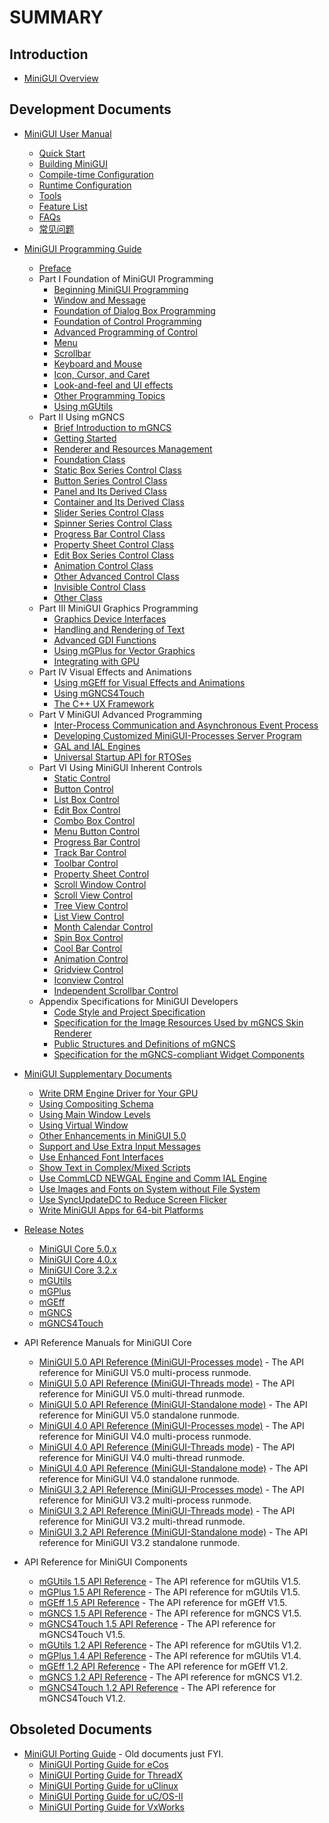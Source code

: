 # SUMMARY

## Introduction

- [MiniGUI Overview](MiniGUI-Overview.md)

## Development Documents

- [MiniGUI User Manual](user-manual/README.md)
    - [Quick Start](user-manual/MiniGUIUserManualQuickStart.md)
    - [Building MiniGUI](user-manual/MiniGUIUserManualBuildingMiniGUI.md)
    - [Compile-time Configuration](user-manual/MiniGUIUserManualCompiletimeConfiguration.md)
    - [Runtime Configuration](user-manual/MiniGUIUserManualRuntimeConfiguration.md)
    - [Tools](user-manual/MiniGUIUserManualTools.md)
    - [Feature List](user-manual/MiniGUIUserManualFeatureList.md)
    - [FAQs](user-manual/MiniGUIUserManualFAQsEN.md)
    - [常见问题](user-manual/MiniGUIUserManualFAQsZH.md)

- [MiniGUI Programming Guide](programming-guide/README.md)
    - [Preface](programming-guid/MiniGUIProgGuidePreface.md)
    - Part I Foundation of MiniGUI Programming
       - [Beginning MiniGUI Programming](programming-guid/MiniGUIProgGuidePart1Chapter01.md)
       - [Window and Message](programming-guid/MiniGUIProgGuidePart1Chapter02.md)
       - [Foundation of Dialog Box Programming](programming-guid/MiniGUIProgGuidePart1Chapter03.md)
       - [Foundation of Control Programming](programming-guid/MiniGUIProgGuidePart1Chapter04.md)
       - [Advanced Programming of Control](programming-guid/MiniGUIProgGuidePart1Chapter05.md)
       - [Menu](programming-guid/MiniGUIProgGuidePart1Chapter06.md)
       - [Scrollbar](programming-guid/MiniGUIProgGuidePart1Chapter07.md)
       - [Keyboard and Mouse](programming-guid/MiniGUIProgGuidePart1Chapter08.md)
       - [Icon, Cursor, and Caret](programming-guid/MiniGUIProgGuidePart1Chapter09.md)
       - [Look-and-feel and UI effects](programming-guid/MiniGUIProgGuidePart1Chapter10.md)
       - [Other Programming Topics](programming-guid/MiniGUIProgGuidePart1Chapter11.md)
       - [Using mGUtils](programming-guid/MiniGUIProgGuidePart1Chapter12.md)
    - Part II Using mGNCS
       - [Brief Introduction to mGNCS](programming-guid/MiniGUIProgGuidePart2Chapter01.md)
       - [Getting Started](programming-guid/MiniGUIProgGuidePart2Chapter02.md)
       - [Renderer and Resources Management](programming-guid/MiniGUIProgGuidePart2Chapter03.md)
       - [Foundation Class](programming-guid/MiniGUIProgGuidePart2Chapter04.md)
       - [Static Box Series Control Class ](programming-guid/MiniGUIProgGuidePart2Chapter05.md)
       - [Button Series Control Class](programming-guid/MiniGUIProgGuidePart2Chapter06.md)
       - [Panel and Its Derived Class](programming-guid/MiniGUIProgGuidePart2Chapter07.md)
       - [Container and Its Derived Class](programming-guid/MiniGUIProgGuidePart2Chapter08.md)
       - [Slider Series Control Class](programming-guid/MiniGUIProgGuidePart2Chapter09.md)
       - [Spinner Series Control Class](programming-guid/MiniGUIProgGuidePart2Chapter10.md)
       - [Progress Bar Control Class](programming-guid/MiniGUIProgGuidePart2Chapter11.md)
       - [Property Sheet Control Class](programming-guid/MiniGUIProgGuidePart2Chapter12.md)
       - [Edit Box Series Control Class](programming-guid/MiniGUIProgGuidePart2Chapter13.md)
       - [Animation Control Class](programming-guid/MiniGUIProgGuidePart2Chapter14.md)
       - [Other Advanced Control Class](programming-guid/MiniGUIProgGuidePart2Chapter15.md)
       - [Invisible Control Class](programming-guid/MiniGUIProgGuidePart2Chapter16.md)
       - [Other Class](programming-guid/MiniGUIProgGuidePart2Chapter17.md)
    - Part III MiniGUI Graphics Programming
       - [Graphics Device Interfaces](programming-guid/MiniGUIProgGuidePart3Chapter01.md)
       - [Handling and Rendering of Text](programming-guid/MiniGUIProgGuidePart3Chapter02.md)
       - [Advanced GDI Functions](programming-guid/MiniGUIProgGuidePart3Chapter03.md)
       - [Using mGPlus for Vector Graphics](programming-guid/MiniGUIProgGuidePart3Chapter04.md)
       - [Integrating with GPU](programming-guid/MiniGUIProgGuidePart3Chapter05.md)
    - Part IV Visual Effects and Animations
       - [Using mGEff for Visual Effects and Animations](programming-guid/MiniGUIProgGuidePart4Chapter01.md)
       - [Using mGNCS4Touch](programming-guid/MiniGUIProgGuidePart4Chapter02.md)
       - [The C++ UX Framework](programming-guid/MiniGUIProgGuidePart4Chapter03.md)
    - Part V MiniGUI Advanced Programming
       - [Inter-Process Communication and Asynchronous Event Process](programming-guid/MiniGUIProgGuidePart5Chapter01.md)
       - [Developing Customized MiniGUI-Processes Server Program](programming-guid/MiniGUIProgGuidePart5Chapter02.md)
       - [GAL and IAL Engines](programming-guid/MiniGUIProgGuidePart5Chapter03.md)
       - [Universal Startup API for RTOSes](programming-guid/MiniGUIProgGuidePart5Chapter04.md)
    - Part VI Using MiniGUI Inherent Controls
       - [Static Control](programming-guid/MiniGUIProgGuidePart6Chapter01.md)
       - [Button Control](programming-guid/MiniGUIProgGuidePart6Chapter02.md)
       - [List Box Control](programming-guid/MiniGUIProgGuidePart6Chapter03.md)
       - [Edit Box Control](programming-guid/MiniGUIProgGuidePart6Chapter04.md)
       - [Combo Box Control](programming-guid/MiniGUIProgGuidePart6Chapter05.md)
       - [Menu Button Control](programming-guid/MiniGUIProgGuidePart6Chapter06.md)
       - [Progress Bar Control](programming-guid/MiniGUIProgGuidePart6Chapter07.md)
       - [Track Bar Control](programming-guid/MiniGUIProgGuidePart6Chapter08.md)
       - [Toolbar Control](programming-guid/MiniGUIProgGuidePart6Chapter09.md)
       - [Property Sheet Control](programming-guid/MiniGUIProgGuidePart6Chapter10.md)
       - [Scroll Window Control](programming-guid/MiniGUIProgGuidePart6Chapter11.md)
       - [Scroll View Control](programming-guid/MiniGUIProgGuidePart6Chapter12.md)
       - [Tree View Control](programming-guid/MiniGUIProgGuidePart6Chapter13.md)
       - [List View Control](programming-guid/MiniGUIProgGuidePart6Chapter14.md)
       - [Month Calendar Control](programming-guid/MiniGUIProgGuidePart6Chapter15.md)
       - [Spin Box Control](programming-guid/MiniGUIProgGuidePart6Chapter16.md)
       - [Cool Bar Control](programming-guid/MiniGUIProgGuidePart6Chapter17.md)
       - [Animation Control](programming-guid/MiniGUIProgGuidePart6Chapter18.md)
       - [Gridview Control](programming-guid/MiniGUIProgGuidePart6Chapter19.md)
       - [Iconview Control](programming-guid/MiniGUIProgGuidePart6Chapter20.md)
       - [Independent Scrollbar Control](programming-guid/MiniGUIProgGuidePart6Chapter21.md)
    - Appendix Specifications for MiniGUI Developers
       - [Code Style and Project Specification](programming-guid/MiniGUIProgGuideAppendixA.md)
       - [Specification for the Image Resources Used by mGNCS Skin Renderer](programming-guid/MiniGUIProgGuideAppendixB.md)
       - [Public Structures and Definitions of mGNCS](programming-guid/MiniGUIProgGuideAppendixC.md)
       - [Specification for the mGNCS-compliant Widget Components](programming-guid/MiniGUIProgGuideAppendixD.md)

- [MiniGUI Supplementary Documents](supplementary-docs/README.md)
    * [Write DRM Engine Driver for Your GPU](supplementary-docs/Writing-DRM-Engine-Driver-for-Your-GPU.md)
    * [Using Compositing Schema](supplementary-docs/Using-Compositing-Schema.md)
    * [Using Main Window Levels](supplementary-docs/Using-Main-Window-Levels.md)
    * [Using Virtual Window](supplementary-docs/Using-Virtual-Window.md)
    * [Other Enhancements in MiniGUI 5.0](supplementary-docs/Other-Enhancements-in-MiniGUI-5.0.md)
    * [Support and Use Extra Input Messages](supplementary-docs/Supporting-and-Using-Extra-Input-Messages.md)
    * [Use Enhanced Font Interfaces](supplementary-docs/Using-Enhanced-Font-Interfaces.md)
    * [Show Text in Complex/Mixed Scripts](supplementary-docs/Showing-Text-in-Complex-or-Mixed-Scripts.md)
    * [Use CommLCD NEWGAL Engine and Comm IAL Engine](supplementary-docs/Using-CommLCD-NEWGAL-Engine-and-Comm-IAL-Engine.md)
    * [Use Images and Fonts on System without File System](supplementary-docs/Using-Images-and-Fonts-on-System-without-File-System.md)
    * [Use SyncUpdateDC to Reduce Screen Flicker](supplementary-docs/Using-SyncUpdateDC-to-Reduce-Screen-Flicker.md)
    * [Write MiniGUI Apps for 64-bit Platforms](supplementary-docs/Writing-MiniGUI-Apps-for-64-bit-Platforms.md)

- [Release Notes](release-notes/README.md)
    * [MiniGUI Core 5.0.x](release-notes/Release-Notes-for-MiniGUI-Core-5.0.md)
    * [MiniGUI Core 4.0.x](release-notes/Release-Notes-for-MiniGUI-Core-4.0.md)
    * [MiniGUI Core 3.2.x](release-notes/Release-Notes-for-MiniGUI-Core-3.2.md)
    * [mGUtils](release-notes/Release-Notes-for-mGUtils.md)
    * [mGPlus](release-notes/Release-Notes-for-mGPlus.md)
    * [mGEff](release-notes/Release-Notes-for-mGEff.md)
    * [mGNCS](release-notes/Release-Notes-for-mGNCS.md)
    * [mGNCS4Touch](release-notes/Release-Notes-for-mGNCS4Touch.md)

- API Reference Manuals for MiniGUI Core
    * [MiniGUI 5.0 API Reference (MiniGUI-Processes mode)](http://www.minigui.com/api_ref/doc-api-ref-minigui-procs-5.0.0/html/index.html) - The API reference for MiniGUI V5.0 multi-process runmode.
    * [MiniGUI 5.0 API Reference (MiniGUI-Threads mode)](http://www.minigui.com/api_ref/doc-api-ref-minigui-ths-5.0.0/html/index.html) - The API reference for MiniGUI V5.0 multi-thread runmode.
    * [MiniGUI 5.0 API Reference (MiniGUI-Standalone mode)](http://www.minigui.com/api_ref/doc-api-ref-minigui-sa-5.0.0/html/index.html) - The API reference for MiniGUI V5.0 standalone runmode.
    * [MiniGUI 4.0 API Reference (MiniGUI-Processes mode)](http://www.minigui.com/api_ref/doc-api-ref-minigui-procs-4.0.7/html/index.html) - The API reference for MiniGUI V4.0 multi-process runmode.
    * [MiniGUI 4.0 API Reference (MiniGUI-Threads mode)](http://www.minigui.com/api_ref/doc-api-ref-minigui-ths-4.0.7/html/index.html) - The API reference for MiniGUI V4.0 multi-thread runmode.
    * [MiniGUI 4.0 API Reference (MiniGUI-Standalone mode)](http://www.minigui.com/api_ref/doc-api-ref-minigui-sa-4.0.7/html/index.html) - The API reference for MiniGUI V4.0 standalone runmode.
    * [MiniGUI 3.2 API Reference (MiniGUI-Processes mode)](http://www.minigui.com/api_ref/minigui-3.2.0/procs/index.html) - The API reference for MiniGUI V3.2 multi-process runmode.
    * [MiniGUI 3.2 API Reference (MiniGUI-Threads mode)](http://www.minigui.com/api_ref/minigui-3.2.0/ths/index.html) - The API reference for MiniGUI V3.2 multi-thread runmode.
    * [MiniGUI 3.2 API Reference (MiniGUI-Standalone mode)](http://www.minigui.com/api_ref/minigui-3.2.0/sa/index.html) - The API reference for MiniGUI V3.2 standalone runmode.

- API Reference for MiniGUI Components
    * [mGUtils 1.5 API Reference](http://www.minigui.com/api_ref/doc-api-ref-mgutils-1.5.0/html/index.html) - The API reference for mGUtils V1.5.
    * [mGPlus 1.5 API Reference](http://www.minigui.com/api_ref/doc-api-ref-mgplus-1.5.0/html/index.html) - The API reference for mGUtils V1.5.
    * [mGEff 1.5 API Reference](http://www.minigui.com/api_ref/doc-api-ref-mgeff-1.5.0/html/index.html) - The API reference for mGEff V1.5.
    * [mGNCS 1.5 API Reference](http://www.minigui.com/api_ref/doc-api-ref-mgncs-1.5.0/html/index.html) - The API reference for mGNCS V1.5.
    * [mGNCS4Touch 1.5 API Reference](http://www.minigui.com/api_ref/doc-api-ref-mgncs4touch-1.5.0/html/index.html) - The API reference for mGNCS4Touch V1.5.
    * [mGUtils 1.2 API Reference](http://www.minigui.com/api_ref/doc-api-ref-mgutils-1.2.2/html/index.html) - The API reference for mGUtils V1.2.
    * [mGPlus 1.4 API Reference](http://www.minigui.com/api_ref/doc-api-ref-mgplus-1.4.2/html/index.html) - The API reference for mGUtils V1.4.
    * [mGEff 1.2 API Reference](http://www.minigui.com/api_ref/doc-api-ref-mgeff-1.2.3/html/index.html) - The API reference for mGEff V1.2.
    * [mGNCS 1.2 API Reference](http://www.minigui.com/api_ref/doc-api-ref-mgncs-1.2.5/html/index.html) - The API reference for mGNCS V1.2.
    * [mGNCS4Touch 1.2 API Reference](http://www.minigui.com/api_ref/doc-api-ref-mgncs4touch-1.2.4/html/index.html) - The API reference for mGNCS4Touch V1.2.

## Obsoleted Documents

- [MiniGUI Porting Guide](porting-guide/README.md) - Old documents just FYI.
    - [MiniGUI Porting Guide for eCos](porting-guide/MINIGUI-PORTING-GUIDE-ECOS-C.md)
    - [MiniGUI Porting Guide for ThreadX](porting-guide/MINIGUI-PORTING-GUIDE-THREADX-C.md)
    - [MiniGUI Porting Guide for uClinux](porting-guide/MINIGUI-PORTING-GUIDE-UCLINUX-C.md)
    - [MiniGUI Porting Guide for uC/OS-II](porting-guide/MINIGUI-PORTING-GUIDE-UCOSII-C.md)
    - [MiniGUI Porting Guide for VxWorks](porting-guide/MINIGUI-PORTING-GUIDE-VXWORKS-C.md)

